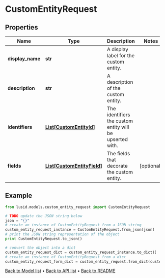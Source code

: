 # CustomEntityRequest


## Properties
Name | Type | Description | Notes
------------ | ------------- | ------------- | -------------
**display_name** | **str** | A display label for the custom entity. | 
**description** | **str** | A description of the custom entity. | 
**identifiers** | [**List[CustomEntityId]**](CustomEntityId.md) | The identifiers the custom entity will be upserted with. | 
**fields** | [**List[CustomEntityField]**](CustomEntityField.md) | The fields that decorate the custom entity. | [optional] 

## Example

```python
from lusid.models.custom_entity_request import CustomEntityRequest

# TODO update the JSON string below
json = "{}"
# create an instance of CustomEntityRequest from a JSON string
custom_entity_request_instance = CustomEntityRequest.from_json(json)
# print the JSON string representation of the object
print CustomEntityRequest.to_json()

# convert the object into a dict
custom_entity_request_dict = custom_entity_request_instance.to_dict()
# create an instance of CustomEntityRequest from a dict
custom_entity_request_form_dict = custom_entity_request.from_dict(custom_entity_request_dict)
```
[Back to Model list](../README.md#documentation-for-models) &#8226; [Back to API list](../README.md#documentation-for-api-endpoints) &#8226; [Back to README](../README.md)



